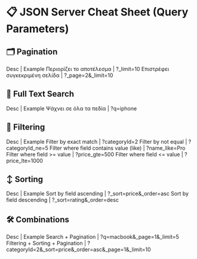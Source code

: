 # 📋 JSON Server Cheat Sheet (Query Parameters)

## 🗂 Pagination

Desc | Example
Περιορίζει το αποτέλεσμα | ?_limit=10
Επιστρέφει συγκεκριμένη σελίδα | ?_page=2&_limit=10

## 🔎 Full Text Search

Desc | Example
Ψάχνει σε όλα τα πεδία | ?q=iphone

## 🎯 Filtering

Desc | Example
Filter by exact match | ?categoryId=2
Filter by not equal | ?categoryId_ne=5
Filter where field contains value (like) | ?name_like=Pro
Filter where field >= value | ?price_gte=500
Filter where field <= value | ?price_lte=1000

## ↕️ Sorting

Desc | Example
Sort by field ascending | ?_sort=price&_order=asc
Sort by field descending | ?_sort=rating&_order=desc

## 🛠 Combinations

Desc | Example
Search + Pagination | ?q=macbook&_page=1&_limit=5
Filtering + Sorting + Pagination | ?categoryId=2&_sort=price&_order=asc&_page=1&_limit=10